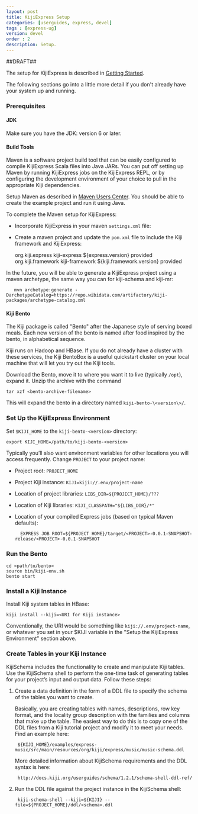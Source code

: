 ```yaml
---
layout: post
title: KijiExpress Setup
categories: [userguides, express, devel]
tags : [express-ug]
version: devel
order : 2
description: Setup.
---
```

##DRAFT##

The setup for KijiExpress is described in [Getting Started](http://www.kiji.org/getstarted/#Installation).

The following sections go into a little more detail if you don't already have your system up and running.

### Prerequisites

#### JDK

Make sure you have the JDK: version 6 or later.

#### Build Tools

Maven is a software project build tool that can be easily configured to compile KijiExpress
Scala files into Java JARs. You can put off setting up Maven by running KijiExpress jobs
on the KijiExpress REPL, or by configuring the development environment of your choice to
pull in the appropriate Kiji dependencies.

Setup Maven as described in [Maven Users Center](http://maven.apache.org/users/index.html).
You should be able to create the example project and run it using Java.

To complete the Maven setup for KijiExpress:

* Incorporate KijiExpress in your maven `settings.xml` file:

* Create a maven project and update the `pom.xml` file to include the Kiji framework and KijiExpress:

    <dependency>
      <groupId>org.kiji.express</groupId>
      <artifactId>kiji-express</artifactId>
      <version>${express.version}</version>
      <scope>provided</scope>
    </dependency>
    <dependency>
      <groupId>org.kiji.framework</groupId>
      <artifactId>kiji-framework</artifactId>
      <version>${kiji.framework.version}</version>
      <scope>provided</scope>
    </dependency>

In the future, you will be able to generate a KijiExpress project using a maven
archetype, the same way you can for kiji-schema and kiji-mr:

       mvn archetype:generate -DarchetypeCatalog=https://repo.wibidata.com/artifactory/kiji-packages/archetype-catalog.xml

#### Kiji Bento

The Kiji package is called "Bento" after the Japanese style of serving boxed meals. Each
new version of the bento is named after food inspired by the bento, in alphabetical sequence.

Kiji runs on Hadoop and HBase.  If you do not already have a cluster with these
services, the Kiji BentoBox is a useful quickstart cluster on your local
machine that will let you try out the Kiji tools.

Download the Bento, move it to where you want it to live (typically `/opt`), expand it.
Unzip the archive with the command

    tar xzf <bento-archive-filename>

This will expand the bento in a directory named `kiji-bento-\<version\>/`.

### Set Up the KijiExpress Environment

Set `$KIJI_HOME` to the `kiji-bento-<version>` directory:

    export KIJI_HOME=/path/to/kiji-bento-<version>

Typically you’ll also want environment variables for other locations you will access frequently.
Change `PROJECT` to your project name:

* Project root: `PROJECT_HOME`
* Project Kiji instance: `KIJI=kiji://.env/project-name`
* Location of project libraries: `LIBS_DIR=${PROJECT_HOME}/???`
* Location of Kiji libraries: `KIJI_CLASSPATH="${LIBS_DIR}/*"`
* Location of your compiled Express jobs (based on typical Maven defaults):

        EXPRESS_JOB_ROOT=${PROJECT_HOME}/target/<PROJECT>-0.0.1-SNAPSHOT-release/<PROJECT>-0.0.1-SNAPSHOT

### Run the Bento

    cd <path/to/bento>
    source bin/kiji-env.sh
    bento start

### Install a Kiji Instance

Install Kiji system tables in HBase:

    kiji install --kiji=<URI for Kiji instance>

Conventionally, the URI would be something like `kiji://.env/project-name`, or
whatever you set in your $KIJI variable in the "Setup the KijiExpress
Environment" section above.

### Create Tables in your Kiji Instance

KijiSchema includes the functionality to create and manipulate Kiji tables. Use the
KijiSchema shell to perform the one-time task of generating tables for your project’s
input and output data. Follow these steps:

1. Create a data definition in the form of a DDL file to specify the schema of the tables
you want to create.

    Basically, you are creating tables with names, descriptions, row key format, and the
    locality group description with the families and columns that make up the table. The
    easiest way to do this is to copy one of the DDL files from a Kiji tutorial project
    and modify it to meet your needs. Find an example here:

        ${KIJI_HOME}/examples/express-music/src/main/resources/org/kiji/express/music/music-schema.ddl

    More detailed information about KijiSchema requirements and the DDL syntax is here:

        http://docs.kiji.org/userguides/schema/1.2.1/schema-shell-ddl-ref/

2. Run the DDL file against the project instance in the KijiSchema shell:

        kiji-schema-shell --kiji=${KIJI} --file=${PROJECT_HOME}/ddl/<schema>.ddl
